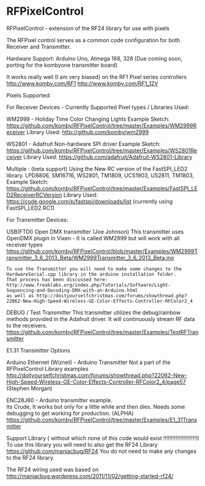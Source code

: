 RFPixelControl
==============

RFPixelControl - extension of the RF24 library for use with pixels

The RFPixel control serves as a common code configuration for both Receiver and Transmitter.

Hardware Support: 
Arduino Uno, Atmega 168, 328 
(Due coming soon,  porting for the kombyone transmitter board)

It works really well (I am very biased) on the RF1 Pixel series controllers 
http://www.komby.com/RF1
http://www.komby.com/RF1_12V


Pixels Supported:

For Receiver Devices - 
Currently Supported Pixel types / Libraries Used:

WM2999 - Holiday Time Color Changing Lights
Example Sketch: https://github.com/komby/RFPixelControl/tree/master/Examples/WM2999Receiver
Library Used: http://github.com/komby/wm2999

WS2801 - Adafruit Non-hardware SPI driver
Example Sketch: https://github.com/komby/RFPixelControl/tree/master/Examples/WS2801Receiver
Library Used: https://github.com/adafruit/Adafruit-WS2801-Library


Multiple :  (beta support) Using the New RC version of the FastSPI_LED2 library.
LPD8806,
SM16716,
WS2801,
TM1809,
UCS1903,
US2811,
TM1803,
Example Sketch: https://github.com/komby/RFPixelControl/tree/master/Examples/FastSPI_LED2ReceiverRCVersion
Library Used:  https://code.google.com/p/fastspi/downloads/list  (currently using FastSPI_LED2.RC1)


For Transmitter Devices: 

USB(FTDI) Open DMX transmitter (Joe Johnson)
This transmitter uses OpenDMX plugin in Vixen - It is called WM2999 but will work with all receiver types
https://github.com/komby/RFPixelControl/blob/master/Examples/WM2999Transmitter_3_6_2013_Beta/WM2999Transmitter_3_6_2013_Beta.ino

	To use the Transmitter you will need to make some changes to the HardwareSerial.cpp library in the arduino installation folder.
	That process has been discussed here: http://www.freaklabs.org/index.php/Tutorials/Software/Light-Sequencing-and-Decoding-DMX-with-an-Arduino.html
	as well as http://doityourselfchristmas.com/forums/showthread.php?22062-New-High-Speed-Wireless-GE-Color-Effects-Controller-RFColor2_4



DEBUG / Test Transmitter 
This transmitter utilizes the debug/rainbow methods provided in the Adafruit driver.  It will continuously stream RF data to the receivers.
https://github.com/komby/RFPixelControl/tree/master/Examples/TestRFTransmitter


E1.31 Transmitter Options

Arduino Ethernet (Wiznet) - Arduino Transmitter
Not a part of the RFPixelControl Library examples
http://doityourselfchristmas.com/forums/showthread.php?22062-New-High-Speed-Wireless-GE-Color-Effects-Controller-RFColor2_4/page57  (Stephen Morgan)


ENC28J60 - Arduino transmitter example.  
Its Crude, It works but only for a little while and then dies.  Needs some debugging to get working for production.
(ALPHA) https://github.com/komby/RFPixelControl/tree/master/Examples/E1_31Transmitter





Support Library ( without which none of this code would exist !!!!!!!!!!!!!!!!!!!!!!)
To use this library you will need to also get the RF24 Library
https://github.com/maniacbug/RF24
You do not need to make any changes to the RF24 library.

The RF24 wiring used was based on http://maniacbug.wordpress.com/2011/11/02/getting-started-rf24/


